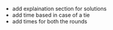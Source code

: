 - add explaination section for solutions
- add time based in case of a tie
- add times for both the rounds
